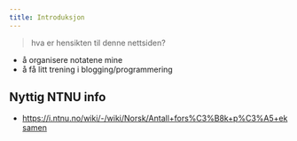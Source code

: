 ```yaml
---
title: Introduksjon
---
```


> hva er hensikten til denne nettsiden?

- å organisere notatene mine
- å få litt trening i blogging/programmering

## Nyttig NTNU info

- <https://i.ntnu.no/wiki/-/wiki/Norsk/Antall+fors%C3%B8k+p%C3%A5+eksamen>
